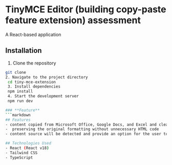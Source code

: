 # TinyMCE Editor (building copy-paste feature extension) assessment

A React-based application

## Installation

1. Clone the repository

````bash
git clone
2. Navigate to the project directory
 cd tiny-mce-extension
 3. Install dependencies
 npm install
 4. Start the development server
 npm run dev

### **Feature**
```markdown
## Features
- content copied from Microsoft Office, Google Docs, and Excel and cleaned up effectively
-  preserving the original formatting without unnecessary HTML code
- content source will be detected and provide an option for the user to choose whether to keep the formatting or paste without it.

## Technologies Used
- React (React v18)
- Tailwind CSS
- TypeScript
````
